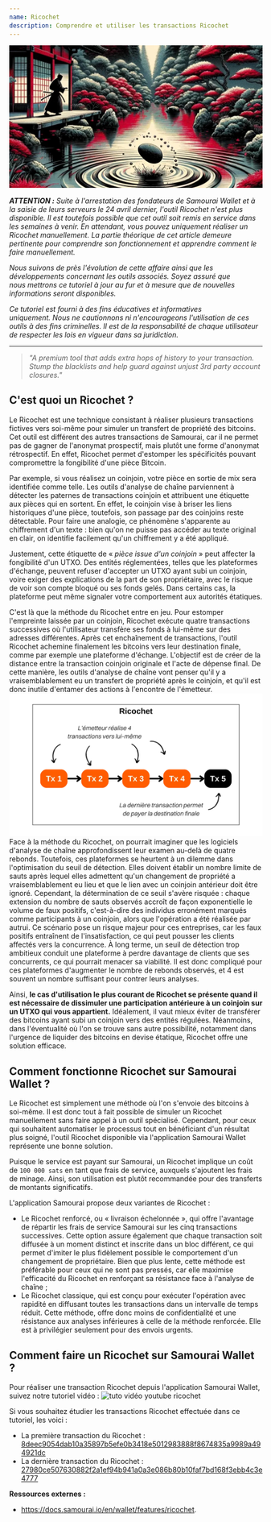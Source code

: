 ```yaml
---
name: Ricochet
description: Comprendre et utiliser les transactions Ricochet
---
```

![cover ricochet](assets/cover.webp)

***ATTENTION :** Suite à l'arrestation des fondateurs de Samourai Wallet et à la saisie de leurs serveurs le 24 avril dernier, l'outil Ricochet n'est plus disponible. Il est toutefois possible que cet outil soit remis en service dans les semaines à venir. En attendant, vous pouvez uniquement réaliser un Ricochet manuellement. La partie théorique de cet article demeure pertinente pour comprendre son fonctionnement et apprendre comment le faire manuellement.*

_Nous suivons de près l'évolution de cette affaire ainsi que les développements concernant les outils associés. Soyez assuré que nous mettrons ce tutoriel à jour au fur et à mesure que de nouvelles informations seront disponibles._

_Ce tutoriel est fourni à des fins éducatives et informatives uniquement. Nous ne cautionnons ni n'encourageons l'utilisation de ces outils à des fins criminelles. Il est de la responsabilité de chaque utilisateur de respecter les lois en vigueur dans sa juridiction._

---

> *"A premium tool that adds extra hops of history to your transaction. Stump the blacklists and help guard against unjust 3rd party account closures."*

## C'est quoi un Ricochet ?
Le Ricochet est une technique consistant à réaliser plusieurs transactions fictives vers soi-même pour simuler un transfert de propriété des bitcoins. Cet outil est différent des autres transactions de Samourai, car il ne permet pas de gagner de l'anonymat prospectif, mais plutôt une forme d'anonymat rétrospectif. En effet, Ricochet permet d'estomper les spécificités pouvant compromettre la fongibilité d'une pièce Bitcoin.

Par exemple, si vous réalisez un coinjoin, votre pièce en sortie de mix sera identifiée comme telle. Les outils d'analyse de chaîne parviennent à détecter les paternes de transactions coinjoin et attribuent une étiquette aux pièces qui en sortent. En effet, le coinjoin vise à briser les liens historiques d'une pièce, toutefois, son passage par des coinjoins reste détectable. Pour faire une analogie, ce phénomène s'apparente au chiffrement d'un texte : bien qu'on ne puisse pas accéder au texte original en clair, on identifie facilement qu'un chiffrement y a été appliqué.

Justement, cette étiquette de « *pièce issue d'un coinjoin* » peut affecter la fongibilité d'un UTXO. Des entités réglementées, telles que les plateformes d'échange, peuvent refuser d'accepter un UTXO ayant subi un coinjoin, voire exiger des explications de la part de son propriétaire, avec le risque de voir son compte bloqué ou ses fonds gelés. Dans certains cas, la plateforme peut même signaler votre comportement aux autorités étatiques. 

C'est là que la méthode du Ricochet entre en jeu. Pour estomper l'empreinte laissée par un coinjoin, Ricochet exécute quatre transactions successives où l'utilisateur transfère ses fonds à lui-même sur des adresses différentes. Après cet enchaînement de transactions, l'outil Ricochet achemine finalement les bitcoins vers leur destination finale, comme par exemple une plateforme d'échange. L'objectif est de créer de la distance entre la transaction coinjoin originale et l'acte de dépense final. De cette manière, les outils d'analyse de chaîne vont penser qu'il y a vraisemblablement eu un transfert de propriété après le coinjoin, et qu'il est donc inutile d'entamer des actions à l'encontre de l'émetteur.
![schéma ricochet](assets/fr/1.webp)
Face à la méthode du Ricochet, on pourrait imaginer que les logiciels d'analyse de chaîne approfondissent leur examen au-delà de quatre rebonds. Toutefois, ces plateformes se heurtent à un dilemme dans l'optimisation du seuil de détection. Elles doivent établir un nombre limite de sauts après lequel elles admettent qu'un changement de propriété a vraisemblablement eu lieu et que le lien avec un coinjoin antérieur doit être ignoré. Cependant, la détermination de ce seuil s'avère risquée : chaque extension du nombre de sauts observés accroît de façon exponentielle le volume de faux positifs, c'est-à-dire des individus erronément marqués comme participants à un coinjoin, alors que l'opération a été réalisée par autrui. Ce scénario pose un risque majeur pour ces entreprises, car les faux positifs entraînent de l'insatisfaction, ce qui peut pousser les clients affectés vers la concurrence. À long terme, un seuil de détection trop ambitieux conduit une plateforme à perdre davantage de clients que ses concurrents, ce qui pourrait menacer sa viabilité. Il est donc compliqué pour ces plateformes d'augmenter le nombre de rebonds observés, et 4 est souvent un nombre suffisant pour contrer leurs analyses.

Ainsi, **le cas d'utilisation le plus courant de Ricochet se présente quand il est nécessaire de dissimuler une participation antérieure à un coinjoin sur un UTXO qui vous appartient.** Idéalement, il vaut mieux éviter de transférer des bitcoins ayant subi un coinjoin vers des entités régulées. Néanmoins, dans l'éventualité où l'on se trouve sans autre possibilité, notamment dans l'urgence de liquider des bitcoins en devise étatique, Ricochet offre une solution efficace.

## Comment fonctionne Ricochet sur Samourai Wallet ?
Le Ricochet est simplement une méthode où l'on s'envoie des bitcoins à soi-même. Il est donc tout à fait possible de simuler un Ricochet manuellement sans faire appel à un outil spécialisé. Cependant, pour ceux qui souhaitent automatiser le processus tout en bénéficiant d'un résultat plus soigné, l'outil Ricochet disponible via l'application Samourai Wallet représente une bonne solution.

Puisque le service est payant sur Samourai, un Ricochet implique un coût de `100 000 sats` en tant que frais de service, auxquels s'ajoutent les frais de minage. Ainsi, son utilisation est plutôt recommandée pour des transferts de montants significatifs.

L'application Samourai propose deux variantes de Ricochet :
- Le Ricochet renforcé, ou « livraison échelonnée », qui offre l'avantage de répartir les frais de service Samourai sur les cinq transactions successives. Cette option assure également que chaque transaction soit diffusée à un moment distinct et inscrite dans un bloc différent, ce qui permet d'imiter le plus fidèlement possible le comportement d'un changement de propriétaire. Bien que plus lente, cette méthode est préférable pour ceux qui ne sont pas pressés, car elle maximise l'efficacité du Ricochet en renforçant sa résistance face à l'analyse de chaîne ;
- Le Ricochet classique, qui est conçu pour exécuter l'opération avec rapidité en diffusant toutes les transactions dans un intervalle de temps réduit. Cette méthode, offre donc moins de confidentialité et une résistance aux analyses inférieures à celle de la méthode renforcée. Elle est à privilégier seulement pour des envois urgents.

## Comment faire un Ricochet sur Samourai Wallet ?
Pour réaliser une transaction Ricochet depuis l'application Samourai Wallet, suivez notre tutoriel vidéo :
![tuto vidéo youtube ricochet](https://youtu.be/Gsz0zuVo3N4)

Si vous souhaitez étudier les transactions Ricochet effectuée dans ce tutoriel, les voici :
- La première transaction du Ricochet : [8deec9054dab10a35897b5efe0b3418e5012983888f8674835a9989a494921dc](https://mempool.space/fr/testnet/tx/8deec9054dab10a35897b5efe0b3418e5012983888f8674835a9989a494921dc)
- La dernière transaction du Ricochet : [27980ce507630882f2a1ef94b941a0a3e086b80b10faf7bd168f3ebb4c3e4777](https://mempool.space/fr/testnet/tx/27980ce507630882f2a1ef94b941a0a3e086b80b10faf7bd168f3ebb4c3e4777)

**Ressources externes :**
- https://docs.samourai.io/en/wallet/features/ricochet.
